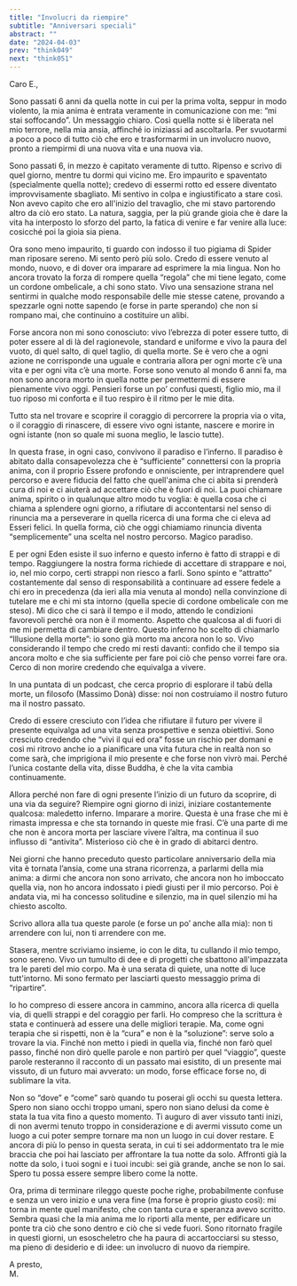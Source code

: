 ```yaml
---
title: "Involucri da riempire"
subtitle: "Anniversari speciali"
abstract: ""
date: "2024-04-03"
prev: "think049"
next: "think051"
---
```


Caro E.,  

Sono passati 6 anni da quella notte in cui per la prima volta, seppur in modo violento, la mia anima è entrata veramente in comunicazione con me: “mi stai soffocando”. Un messaggio chiaro. Così quella notte si è liberata nel mio terrore, nella mia ansia, affinché io iniziassi ad ascoltarla. Per svuotarmi a poco a poco di tutto ciò che ero e trasformarmi in un involucro nuovo, pronto a riempirmi di una nuova vita e una nuova via.  

Sono passati 6, in mezzo è capitato veramente di tutto. Ripenso e scrivo di quel giorno, mentre tu dormi qui vicino me. Ero impaurito e spaventato (specialmente quella notte); credevo di essermi rotto ed essere diventato improvvisamente sbagliato. Mi sentivo in colpa e ingiustificato a stare così. Non avevo capito che ero all'inizio del travaglio, che mi stavo partorendo altro da ciò ero stato. La natura, saggia, per la più grande gioia che è dare la vita ha interposto lo sforzo del parto, la fatica di venire e far venire alla luce: cosicché poi la gioia sia piena.  

Ora sono meno impaurito, ti guardo con indosso il tuo pigiama di Spider man riposare sereno. Mi sento però più solo. Credo di essere venuto al mondo, nuovo, e di dover ora imparare ad esprimere la mia lingua. Non ho ancora trovato la forza di rompere quella “regola” che mi tiene legato, come un cordone ombelicale, a chi sono stato. Vivo una sensazione strana nel sentirmi in qualche modo responsabile delle mie stesse catene, provando a spezzarle ogni notte sapendo (e forse in parte sperando) che non si rompano mai, che continuino a costituire un alibi.   

Forse ancora non mi sono conosciuto: vivo l’ebrezza di poter essere tutto, di poter essere al di là del ragionevole, standard e uniforme e vivo la paura del vuoto, di quel salto, di quel taglio, di quella morte. Se è vero che a ogni azione ne corrisponde una uguale e contraria allora per ogni morte c’è una vita e per ogni vita c’è una morte. Forse sono venuto al mondo 6 anni fa, ma non sono ancora morto in quella notte per permettermi di essere pienamente vivo oggi. Pensieri forse un po’ confusi questi, figlio mio, ma il tuo riposo mi conforta e il tuo respiro è il ritmo per le mie dita.  

Tutto sta nel trovare e scoprire il coraggio di percorrere la propria via o vita, o il coraggio di rinascere, di essere vivo ogni istante, nascere e morire in ogni istante (non so quale mi suona meglio, le lascio tutte).   

In questa frase, in ogni caso, convivono il paradiso e l’inferno. Il paradiso è abitato dalla consapevolezza che è “sufficiente” connettersi con la propria anima, con il proprio Essere profondo e onnisciente, per intraprendere quel percorso e avere fiducia del fatto che quell'anima che ci abita si prenderà cura di noi e ci aiuterà ad accettare ciò che è fuori di noi. La puoi chiamare anima, spirito o in qualunque altro modo tu voglia: è quella cosa che ci chiama a splendere ogni giorno, a rifiutare di accontentarsi nel senso di rinuncia ma a perseverare in quella ricerca di una forma che ci eleva ad Esseri felici. In quella forma, ciò che oggi chiamiamo rinuncia diventa “semplicemente” una scelta nel nostro percorso. Magico paradiso.  

E per ogni Eden esiste il suo inferno e questo inferno è fatto di strappi e di tempo. Raggiungere la nostra forma richiede di accettare di strappare e noi, io, nel mio corpo, certi strappi non riesco a farli. Sono spinto e “attratto” costantemente dal senso di responsabilità a continuare ad essere fedele a chi ero in precedenza (da ieri alla mia venuta al mondo) nella convinzione di tutelare me e chi mi sta intorno (quella specie di cordone ombelicale con me steso). Mi dico che ci sarà il tempo e il modo, attendo le condizioni favorevoli perché ora non è il momento. Aspetto che qualcosa al di fuori di me mi permetta di cambiare dentro. Questo inferno ho scelto di chiamarlo “Illusione della morte”: io sono già morto ma ancora non lo so. Vivo considerando il tempo che credo mi resti davanti: confido che il tempo sia ancora molto e che sia sufficiente per fare poi ciò che penso vorrei fare ora. Cerco di non morire credendo che equivalga a vivere.  

In una puntata di un podcast, che cerca proprio di esplorare il tabù della morte, un filosofo (Massimo Donà) disse: noi non costruiamo il nostro futuro ma il nostro passato.  

Credo di essere cresciuto con l’idea che rifiutare il futuro per vivere il presente equivalga ad una vita senza prospettive e senza obiettivi. Sono cresciuto credendo che “vivi il qui ed ora” fosse un rischio per domani e così mi ritrovo anche io a pianificare una vita futura che in realtà non so come sarà, che imprigiona il mio presente e che forse non vivrò mai. Perché l’unica costante della vita, disse Buddha, è che la vita cambia continuamente.  

Allora perché non fare di ogni presente l’inizio di un futuro da scoprire, di una via da seguire? Riempire ogni giorno di inizi, iniziare costantemente qualcosa: maledetto inferno. Imparare a morire. Questa è una frase che mi è rimasta impressa e che sta tornando in queste mie frasi. C’è una parte di me che non è ancora morta per lasciare vivere l’altra, ma continua il suo influsso di “antivita”. Misterioso ciò che è in grado di abitarci dentro.  

Nei giorni che hanno preceduto questo particolare anniversario della mia vita è tornata l’ansia, come una strana ricorrenza, a parlarmi della mia anima: a dirmi che ancora non sono arrivato, che ancora non ho imboccato quella via, non ho ancora indossato i piedi giusti per il mio percorso. Poi è andata via, mi ha concesso solitudine e silenzio, ma in quel silenzio mi ha chiesto ascolto.  

Scrivo allora alla tua queste parole (e forse un po’ anche alla mia): non ti arrendere con lui, non ti arrendere con me.  

Stasera, mentre scriviamo insieme, io con le dita, tu cullando il mio tempo, sono sereno. Vivo un tumulto di dee e di progetti che sbattono all'impazzata tra le pareti del mio corpo. Ma è una serata di quiete, una notte di luce tutt'intorno. Mi sono fermato per lasciarti questo messaggio prima di “ripartire”.  

Io ho compreso di essere ancora in cammino, ancora alla ricerca di quella via, di quelli strappi e del coraggio per farli. Ho compreso che la scrittura è stata e continuerà ad essere una delle migliori terapie. Ma, come ogni terapia che si rispetti, non è la “cura” e non è la “soluzione”: serve solo a trovare la via. Finché non metto i piedi in quella via, finché non farò quel passo, finché non dirò quelle parole e non partirò per quel “viaggio”, queste parole resteranno il racconto di un passato mai esistito, di un presente mai vissuto, di un futuro mai avverato: un modo, forse efficace forse no, di sublimare la vita.  

Non so “dove” e “come” sarò quando tu poserai gli occhi su questa lettera. Spero non siano occhi troppo umani, spero non siano delusi da come è stata la tua vita fino a questo momento. Ti auguro di aver vissuto tanti inizi, di non avermi tenuto troppo in considerazione e di avermi vissuto come un luogo a cui poter sempre tornare ma non un luogo in cui dover restare. E ancora di più lo penso in questa serata, in cui ti sei addormentato tra le mie braccia che poi hai lasciato per affrontare la tua notte da solo. Affronti già la notte da solo, i tuoi sogni e i tuoi incubi: sei già grande, anche se non lo sai. Spero tu possa essere sempre libero come la notte.    

Ora, prima di terminare rileggo queste poche righe, probabilmente confuse e senza un vero inizio e una vera fine (ma forse è proprio giusto così): mi torna in mente quel manifesto, che con tanta cura e speranza avevo scritto. Sembra quasi che la mia anima me lo riporti alla mente, per edificare un ponte tra ciò che sono dentro e ciò che si vede fuori. Sono ritornato fragile in questi giorni, un esoscheletro che ha paura di accartocciarsi su stesso, ma pieno di desiderio e di idee: un involucro di nuovo da riempire.  

A presto,  
M.
